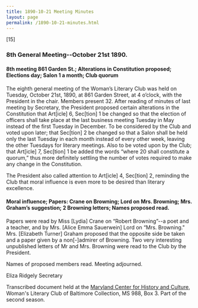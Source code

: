 ```yaml
---
title: 1890-10-21 Meeting Minutes
layout: page
permalink: /1890-10-21-minutes.html
---
```

[15]

### 8th General Meeting--October 21st 1890.

#### 8th meeting 861 Garden St.; Alterations in Constitution proposed; Elections day; Salon 1 a month; Club quorum

The eighth general meeting of the Woman’s Literary Club was held on Tuesday, October 21st, 1890, at 861 Garden Street, at 4 o’clock, with the President in the chair. Members present 32. After reading of minutes of last meeting by Secretary, the President proposed certain alterations in the Constitution that Art[icle] 6, Sec[tion] 1 be changed so that the election of officers shall take place at the last business meeting Tuesday in May instead of the first Tuesday in December. To be considered by the Club and voted upon later; that Sec[tion] 2 be changed so that a Salon shall be held only the last Tuesday in each month instead of every other week, leaving the other Tuesdays for literary meetings. Also to be voted upon by the Club; that Art[icle] 7, Sec[tion] 1 be added the words “where 20 shall constitute a quorum,” thus more definitely settling the number of votes required to make any change in the Constitution.

The President also called attention to Art[icle] 4, Sec[tion] 2, reminding the Club that moral influence is even more to be desired than literary excellence.

#### Moral influence; Papers: Crane on Browning; Lord on Mrs. Browning; Mrs. Graham’s suggestion; 2 Browning letters; Names proposed read.

Papers were read by Miss [Lydia] Crane on “Robert Browning”--a poet and a teacher, and by Mrs. [Alice Emma Sauerwein] Lord on “Mrs. Browning." Mrs. [Elizabeth Turner] Graham proposed that the opposite side be taken and a paper given by a non[-]admirer of Browning. Two very interesting unpublished letters of Mr and Mrs. Browning were read to the Club by the President.

Names of proposed members read. Meeting adjourned.

Eliza Ridgely
Secretary

Transcribed document held at the [Maryland Center for History and Culture](http://mdhs.org/), Woman's Literary Club of Baltimore Collection, MS 988, Box 3. Part of the second season.
